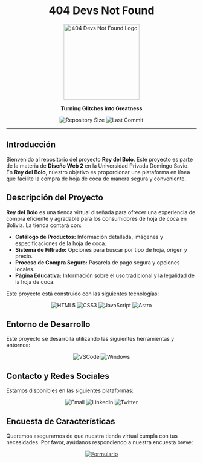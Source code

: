 <div align="center">

# 404 Devs Not Found

<img src="https://path-to-your-logo-image.com/logo.jpg" alt="404 Devs Not Found Logo" width="200"/>

**Turning Glitches into Greatness**

![Repository Size](https://img.shields.io/github/repo-size/temps-code/Final-project?style=for-the-badge) 
![Last Commit](https://img.shields.io/github/last-commit/temps-code/Final-project?style=for-the-badge)

</div>

---

## Introducción

Bienvenido al repositorio del proyecto **Rey del Bolo**. Este proyecto es parte de la materia de **Diseño Web 2** en la Universidad Privada Domingo Savio. En **Rey del Bolo**, nuestro objetivo es proporcionar una plataforma en línea que facilite la compra de hoja de coca de manera segura y conveniente.

## Descripción del Proyecto

**Rey del Bolo** es una tienda virtual diseñada para ofrecer una experiencia de compra eficiente y agradable para los consumidores de hoja de coca en Bolivia. La tienda contará con:

- **Catálogo de Productos:** Información detallada, imágenes y especificaciones de la hoja de coca.
- **Sistema de Filtrado:** Opciones para buscar por tipo de hoja, origen y precio.
- **Proceso de Compra Seguro:** Pasarela de pago segura y opciones locales.
- **Página Educativa:** Información sobre el uso tradicional y la legalidad de la hoja de coca.

Este proyecto está construido con las siguientes tecnologías:

<div align="center">
  
![HTML5](https://img.shields.io/badge/HTML5-E34F26?style=for-the-badge&logo=html5&logoColor=white) ![CSS3](https://img.shields.io/badge/CSS3-1572B6?style=for-the-badge&logo=css3&logoColor=white) ![JavaScript](https://img.shields.io/badge/JavaScript-323330?style=for-the-badge&logo=javascript&logoColor=F7DF1E) ![Astro](https://img.shields.io/badge/Astro-FF5F6D?style=for-the-badge&logo=astro&logoColor=white) 

</div>

## Entorno de Desarrollo

Este proyecto se desarrolla utilizando las siguientes herramientas y entornos:

<div align="center">
  
![VSCode](https://img.shields.io/badge/Visual_Studio_Code-0078D4?style=for-the-badge&logo=visual%20studio%20code&logoColor=white) ![Windows](https://img.shields.io/badge/Windows-0078D6?style=for-the-badge&logo=windows&logoColor=white)

</div>

## Contacto y Redes Sociales

Estamos disponibles en las siguientes plataformas:

<div align="center">
  
![Email](https://img.shields.io/badge/404devsnotfound%40mail.com-red?style=for-the-badge) ![LinkedIn](https://img.shields.io/badge/LinkedIn-404%20devs%20not%20found-blue?style=for-the-badge&logo=linkedin) ![Twitter](https://img.shields.io/badge/Twitter-1DA1F2?style=for-the-badge&logo=twitter&logoColor=white)

</div>

## Encuesta de Características

Queremos asegurarnos de que nuestra tienda virtual cumpla con tus necesidades. Por favor, ayúdanos respondiendo a nuestra encuesta breve:
<div align="center">

[![Formulario](https://img.shields.io/badge/Formulario-Completar-brightgreen?style=for-the-badge&logo=google&logoColor=white)](https://forms.gle/YOUR_FORM_LINK)

</div>
